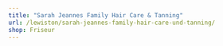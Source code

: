 ```yaml
---
title: "Sarah Jeannes Family Hair Care & Tanning"
url: /lewiston/sarah-jeannes-family-hair-care-und-tanning/
shop: Friseur
---
```

